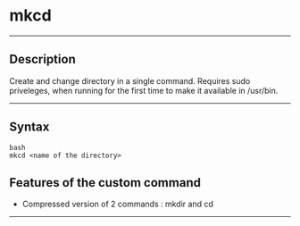 #  mkcd

---

## Description
Create and change directory in a single command. Requires sudo priveleges, when running for the first time to make it available in /usr/bin.

---

## Syntax
```
bash
mkcd <name of the directory>
```


## Features of the custom command

- Compressed version of 2 commands : mkdir and cd

---
